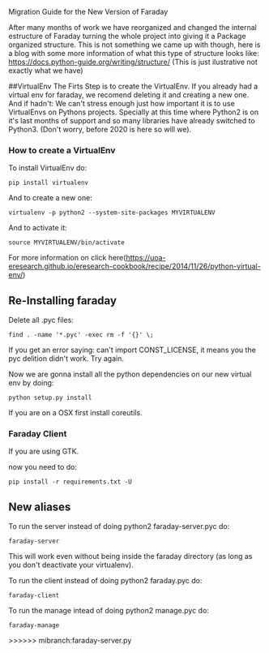 
<!--
<!--Guía de migración a la nueva estructura de Faraday
-->
Migration Guide for the New Version of Faraday

After many months of work we have reorganized and changed the internal estructure of Faraday turning the whole project into giving it a Package organized structure. This is not something we came up with though, here is a blog with some more information of what this type of structure looks like: https://docs.python-guide.org/writing/structure/ (This is just ilustrative not exactly what we have)

<!--Cuando se mergeen !312 (o !318 o !324 para pink y black), la estructura del repo va a cambiar considerablemente, junto a muchos <!--ficheros de Python. La forma de instalación y de correr el server también van a ser diferentes.

<!--
<!--Haciendo correr (white|pink|black)/dev
<!--Se recomienda borrar el virtualenv y armar uno desde cero. Para evitar los problemas con gobject-introspection, lo mejor es crearlo <!--usando la opción --system-site-packages:
<!--
<!--$ virtualenv -p python2 --system-site-packages .venv
<!--$ source .venv/bin/activate


-->
##VirtualEnv
The Firts Step is to create the VirtualEnv.
If you already had a virtual env for faraday, we recomend deleting it and creating a new one.
And if hadn't: We can't stress enough just how important it is to use VirtualEnvs on Pythons projects.
Specially at this time where Python2 is on it's last months of support and so many libraries have already switched to Python3. (Don't worry, before 2020 is here so will we).

### How to create a VirtualEnv
To install VirtualEnv do:
```
pip install virtualenv
```
And to create a new one:
```
virtualenv -p python2 --system-site-packages MYVIRTUALENV
```
And to activate it:
```
source MYVIRTUALENV/bin/activate
```

For more information on click here(https://uoa-eresearch.github.io/eresearch-cookbook/recipe/2014/11/26/python-virtual-env/)


<!--Borrar todos los .pyc corriendo find . -name '*.pyc' -exec rm -f '{}' \;. Si no lo hacen, al correr el server va a tirar un error <!--diciendo que no puede importar CONST_LICENSE.
<!--
<!--Ahora no es necesario pip installear requirements_server.txt, ya que el setup.py lo hace solo. Para instalar el paquete tenemos dos <!--opciones:
-->
## Re-Installing faraday 
Delete all .pyc files:
```
find . -name '*.pyc' -exec rm -f '{}' \;
```
If you get an error saying: can't import CONST_LICENSE, it means you the pyc delition didn't work. Try again.

Now we are gonna install all the python dependencies on our new virtual env by doing:

```
python setup.py install
```

If you are on a OSX first install coreutils.


### Faraday Client

If you are using GTK.

now you need to do:
```
pip install -r requirements.txt -U
```

## New aliases

To run the server instead of doing python2 faraday-server.pyc  do:
```
faraday-server 
```
This will work even without being inside the faraday directory (as long as you don't deactivate your virtualenv).

To run the client instead of doing python2 faraday.pyc do:
```
faraday-client
```
To run the manage intead of doing python2 manage.pyc do:
```
faraday-manage
```



<!--
<!--Después hay que instalar los requirements del cliente y de desarrollo, que todavía no se instalan automáticamente:
<!--
<!--$ pip install -r requirements.txt
<!--$ pip install -r requirements_dev.txt
<!--Con esto ya debería estar todo instalado. Para correr el server, ahora hay que ejecutar el comando faraday-server, y se puede hacer <!--desde cualquier directorio! (siempre y cuando esté el virtualenv activado). También están el faraday-manage y faraday-client que <!--corren el manage.py y el cliente GTK respectivamente.
<!--
<!--Mergeando tu branch
<!--Todos estos cambios pueden hacer que si estás laburando en otro branch medio viejo, al momento de mergear produzca muchos <!--conflictos o directamente las nuevas funcionalidades dejen de funcionar.
<!--
<!--A continuación hay una pequeña guía de cosas a hacer para no frustrarse al momento de mergear.
<!--
<!--Qué cambios se hicieron al código
<!--Con esta migración se hicieron principalmente dos cambios: una mejora a la estructura de ficheros y directorios, y el cambio de <!--imports relativos a absolutos.
<!--
<!--El cambio de estructura fue simplemente mover los ficheros de lugar. Las cosas del cliente están un directorio client en el root <!--del proyecto (o en faraday/ una vez que se mergee lo de Eric). Por ejemplo, el código del plugin de sqlmap ahora va a estar ubicado <!--en client/plugins/repo/sqlmap/plugin.py.
<!--
<!--Con los cambios de Eric, casi todos los ficheros de python y JS van a cambiar de lugar y se van a mover al directorio faraday/. Por <!--ejemplo, código del API de vulns va a estar en faraday/server/api/modules/vulns.py. El controller del status report, en faraday/<!--server/www/scripts/statusReport/controllers/statusReport.js.
<!--
<!--Tanto en el branch de Eric como en !312 y sus derivados, hay que usar imports absolutos en el código de Python. Un código que <!--implemente un endpoint del API que antes importaba así:
<!--
<!--from server.api.base import ReadWriteAPITests
<!--tiene que pasar a ser:
<!--
<!--from faraday.server.api.base import ReadWriteAPITests
<!--Y algo que use la persistence server que hacía esto:
<!--
<!--from persistence.server.server import server
<!--ahora quedaría así
<!--
<!--from faraday.client.persistence.server import server
<!--Lo bueno es que se desarrollaron scripts que hacen estos cambios automáticamente, para evitar tener que perder el tiempo en estas <!--trivialidades.
<!--
<!--Resolviendo conflictos de imports
<!--Lo primero que hay que hacer para arreglar es traerse los últimos cambos del branch /dev correspondiente haciendo un git merge. <!--Esto puede traer varios conflictos con el código Python, pero la mayoría solamente afectan a los imports. Este es un ejemplo de un <!--conflicto que podría haber:
<!--
<!--<<<<<<< white/dev:start_server.py
<!--    import faraday.server.config
<!--    import faraday.server.utils.logger
<!--    from faraday.server.models import db, Workspace
<!--    from faraday.server.utils import daemonize
<!--    from faraday.server.web import app
<!--    from faraday.utils import dependencies
<!--    from faraday.utils.user_input import query_yes_no
<!--    from faraday.server.config import FARADAY_BASE
<!--    from faraday.utils.logs import setUpLogger
<!--=======
<!--    import server.config
<!--    import server.utils.logger
<!--    from server.models import db, Workspace
<!--    from server.utils import daemonize
<!--    from server.web import app
<!--    from server.config import otra_cosa
<!--    from utils import dependencies
<!--    from utils.user_input import query_yes_no
<!--    from faraday import FARADAY_BASE
<!--    from utils.logs import setUpLogger
<!-->>>>>>> mibranch:faraday-server.py
<!--En este caso, en nuestro branch tocamos los imports del start_server.py al mismo tiempo que lo hizo el cambio a imports absolutos. <!--Como todas las líneas en el código conflictivo son imports, hay una forma fácil de resolverlos (sólo es válida durante el cambio a <!--imports absolutos, no para siempre): dejar los cambios hechos en tu branch e ignorar los que están hechos en .../dev. Un script <!--después se va a encargar de arreglar los imports que estén mal.
<!--
<!--Los conflictos que no tengan que ver con imports hay que resolverlos a mano, pero no debería haber más que de costumbre.
<!--
<!--Una vez resueltos, commitear el merge sin probar que todo funcione bien (de nuevo, hacer esto solo para esta migración, no en el <!--resto de los casos). Después hay que hacer una pasada por los absolutize scripts como se describe a continuación.
<!--
<!--Cambiar estructura de nuevos ficheros
<!--Si modificaste un fichero que cambió de lugar, git automáticamente se va a dar cuenta y va a modificar el fichero renombrado sin <!--problemas. Sin embargo, si creaste un fichero nuevo que use la estructura vieja, este no se va a mover automáticamente. En muchos <!--casos esto hace que el fichero no se detecte. Por ejemplo, recientemente se creó un fplugin en bin/autoclose_vulns.py. Este path ya <!--no sirve, por lo que ese fplugin no funcionaría con los nuevos cambios.
<!--
<!--Para evitar esto, existe el script ./absolutize/fix_files_structure.sh. Este detecta ficheros que usen la vieja estructura y los <!--marca para mover en git. Para usarlo solamente hay que ejecutarlo desde la terminal, tirar un git status para ver que esté todo <!--bien, y en caso de haya cambios, commitear con git commit -m "[Absolutize] Run fix_files_structure.sh". Esto debería arreglar todos <!--los problemas relacionados a la estructura de directorios.
<!--
<!--Arreglar imports "triviales"
<!--Cuando hay código que hace un from ... import ... o import ... as ... es muy fácil convertir de imports relativos a absolutos. Solo <!--es necesario cambiar la línea del import para que le agregué el from faraday.....
<!--
<!--También hay un script de Bash para eso: ./absolutize/fix_trivial_imports.sh. Se recomienda leerlo si quieren aprender un poco de <!--bash.
<!--
<!--Para arreglar estos imports, hay que ejecutar el script (asegurarse antes que no haya código sin commitear). Después de unos <!--segundos va a terminar, y hay que correr un git add -p para ver que esté todo bien y agregar esos cambios. Después (si se cambió <!--algo), commitear con git commit -m "[Absolutize] Run fix_trivial_imports.sh" y pushear.
<!--
<!--Arreglar imports "no triviales"
<!--Si hay un código que por ejemplo hace un import server.config, entonces no solo hay que cambiar esa línea por import <!--faraday.server.config, sino todas las que usen el módulo importado. Ejemplo:
<!--
<!--# Check dependencies
<!--installed_deps, missing_deps, conflict_deps = dependencies.check_dependencies(
<!--    requirements_file=server.config.REQUIREMENTS_FILE)
<!--se tendría que convertir a:
<!--
<!--# Check dependencies
<!--installed_deps, missing_deps, conflict_deps = dependencies.check_dependencies(
<!--    requirements_file=faraday.server.config.REQUIREMENTS_FILE)
<!--Esto es un proceso bastante más complicado de resolver que con los imports triviales. Pueden adivinar qué herramienta se usa <!--arreglarlos? Sí! otro shell script! Bash es una herramienta súper poderosa para automatizar este tipo de cosas.
<!--
<!--Al igual que en los demás casos, el script se corre ejecutando ./absolutize/fix_nontrivial_imports.sh desde un worktree limpio. <!--Después hacer un git add -p, esta vez con más cautela que arreglando los imports triviales, ya que hay más posibilidades de que <!--algo salga mal.  git commit -m "[Absolutize] Run fix_nontrivial_imports", push y ya estaría todo.
<!--
<!--Después correr los tests como siempre, probar un poco el server y la web para ver que funcione todo bien.
<!--
<!--